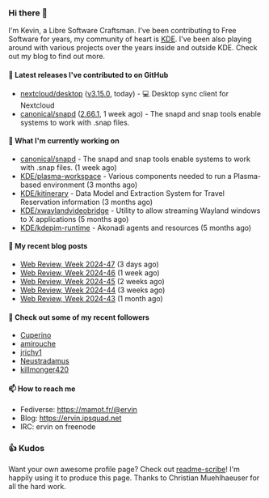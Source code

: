 ### Hi there 👋

I'm Kevin, a Libre Software Craftsman. I've been contributing to Free Software for years,
my community of heart is [KDE](https://kde.org). I've been also playing around with various
projects over the years inside and outside KDE. Check out my blog to find out more.

#### 🔭 Latest releases I've contributed to on GitHub

- [nextcloud/desktop](https://github.com/nextcloud/desktop) ([v3.15.0](https://github.com/nextcloud/desktop/releases/tag/v3.15.0), today) - 💻 Desktop sync client for Nextcloud
- [canonical/snapd](https://github.com/canonical/snapd) ([2.66.1](https://github.com/canonical/snapd/releases/tag/2.66.1), 1 week ago) - The snapd and snap tools enable systems to work with .snap files.

#### 🌱 What I'm currently working on

- [canonical/snapd](https://github.com/canonical/snapd) - The snapd and snap tools enable systems to work with .snap files. (1 week ago)
- [KDE/plasma-workspace](https://github.com/KDE/plasma-workspace) - Various components needed to run a Plasma-based environment (3 months ago)
- [KDE/kitinerary](https://github.com/KDE/kitinerary) - Data Model and Extraction System for Travel Reservation information (3 months ago)
- [KDE/xwaylandvideobridge](https://github.com/KDE/xwaylandvideobridge) - Utility to allow streaming Wayland windows to X applications (5 months ago)
- [KDE/kdepim-runtime](https://github.com/KDE/kdepim-runtime) - Akonadi agents and resources (5 months ago)

#### 📜 My recent blog posts

- [Web Review, Week 2024-47](https://ervin.ipsquad.net/blog/2024/11/22/web-review-week-2024-47/) (3 days ago)
- [Web Review, Week 2024-46](https://ervin.ipsquad.net/blog/2024/11/15/web-review-week-2024-46/) (1 week ago)
- [Web Review, Week 2024-45](https://ervin.ipsquad.net/blog/2024/11/08/web-review-week-2024-45/) (2 weeks ago)
- [Web Review, Week 2024-44](https://ervin.ipsquad.net/blog/2024/11/01/web-review-week-2024-44/) (3 weeks ago)
- [Web Review, Week 2024-43](https://ervin.ipsquad.net/blog/2024/10/25/web-review-week-2024-43/) (1 month ago)

#### 👯 Check out some of my recent followers

- [Cuperino](https://github.com/Cuperino)
- [amirouche](https://github.com/amirouche)
- [jrichy1](https://github.com/jrichy1)
- [Neustradamus](https://github.com/Neustradamus)
- [killmonger420](https://github.com/killmonger420)

#### 📫 How to reach me

- Fediverse: https://mamot.fr/@ervin
- Blog: https://ervin.ipsquad.net
- IRC: ervin on freenode

### 👍 Kudos

Want your own awesome profile page? Check out [readme-scribe](https://github.com/muesli/readme-scribe)!
I'm happily using it to produce this page. Thanks to Christian Muehlhaeuser for all the hard work.

